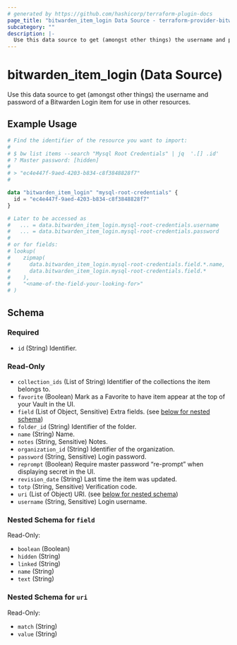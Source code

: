 ```yaml
---
# generated by https://github.com/hashicorp/terraform-plugin-docs
page_title: "bitwarden_item_login Data Source - terraform-provider-bitwarden"
subcategory: ""
description: |-
  Use this data source to get (amongst other things) the username and password of a Bitwarden Login item for use in other resources.
---
```


# bitwarden_item_login (Data Source)

Use this data source to get (amongst other things) the username and password of a Bitwarden Login item for use in other resources.

## Example Usage

```terraform
# Find the identifier of the resource you want to import:
#
# $ bw list items --search "Mysql Root Credentials" | jq  '.[] .id'
# ? Master password: [hidden]
#
# > "ec4e447f-9aed-4203-b834-c8f3848828f7"
#

data "bitwarden_item_login" "mysql-root-credentials" {
  id = "ec4e447f-9aed-4203-b834-c8f3848828f7"
}

# Later to be accessed as
#   ... = data.bitwarden_item_login.mysql-root-credentials.username
#   ... = data.bitwarden_item_login.mysql-root-credentials.password
#
# or for fields:
# lookup(
#    zipmap(
#      data.bitwarden_item_login.mysql-root-credentials.field.*.name,
#      data.bitwarden_item_login.mysql-root-credentials.field.*
#    ),
#    "<name-of-the-field-your-looking-for>"
# )
```

<!-- schema generated by tfplugindocs -->
## Schema

### Required

- `id` (String) Identifier.

### Read-Only

- `collection_ids` (List of String) Identifier of the collections the item belongs to.
- `favorite` (Boolean) Mark as a Favorite to have item appear at the top of your Vault in the UI.
- `field` (List of Object, Sensitive) Extra fields. (see [below for nested schema](#nestedatt--field))
- `folder_id` (String) Identifier of the folder.
- `name` (String) Name.
- `notes` (String, Sensitive) Notes.
- `organization_id` (String) Identifier of the organization.
- `password` (String, Sensitive) Login password.
- `reprompt` (Boolean) Require master password “re-prompt” when displaying secret in the UI.
- `revision_date` (String) Last time the item was updated.
- `totp` (String, Sensitive) Verification code.
- `uri` (List of Object) URI. (see [below for nested schema](#nestedatt--uri))
- `username` (String, Sensitive) Login username.

<a id="nestedatt--field"></a>
### Nested Schema for `field`

Read-Only:

- `boolean` (Boolean)
- `hidden` (String)
- `linked` (String)
- `name` (String)
- `text` (String)


<a id="nestedatt--uri"></a>
### Nested Schema for `uri`

Read-Only:

- `match` (String)
- `value` (String)


